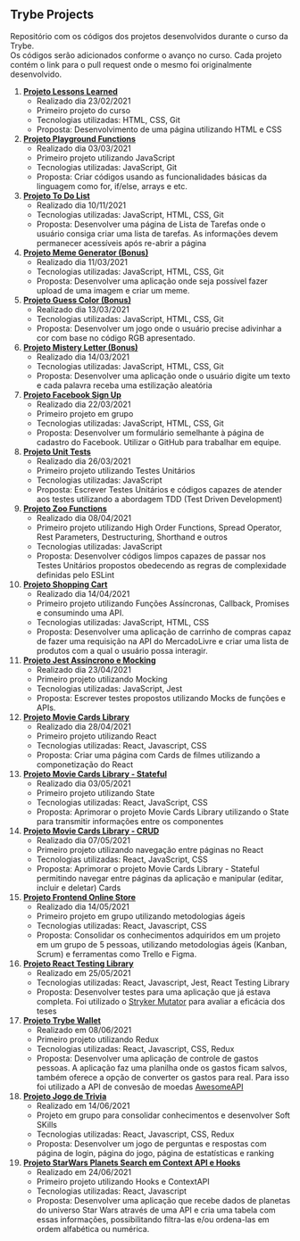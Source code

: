 ## Trybe Projects

Repositório com os códigos dos projetos desenvolvidos durante o curso da Trybe.  
Os códigos serão adicionados conforme o avanço no curso. Cada projeto contém o link para o pull request onde o mesmo foi originalmente desenvolvido.

1. [**Projeto Lessons Learned**](https://github.com/tryber/sd-010-a-project-lessons-learned/pull/4)  
   - Realizado dia 23/02/2021
   - Primeiro projeto do curso
   - Tecnologias utilizadas: HTML, CSS, Git
   - Proposta: Desenvolvimento de uma página utilizando HTML e CSS
0. [**Projeto Playground Functions**](https://github.com/tryber/sd-010-a-project-playground-functions/pull/94)  
   - Realizado dia 03/03/2021
   - Primeiro projeto utilizando JavaScript
   - Tecnologias utilizadas: JavaScript, Git
   - Proposta: Criar códigos usando as funcionalidades básicas da linguagem como for, if/else, arrays e etc.
0. [**Projeto To Do List**](https://github.com/tryber/sd-010-a-project-todo-list/pull/22)  
   - Realizado dia 10/11/2021
   - Tecnologias utilizadas: JavaScript, HTML, CSS, Git
   - Proposta: Desenvolver uma página de Lista de Tarefas onde o usuário consiga criar uma lista de tarefas. As informações devem permanecer acessíveis após re-abrir a página
0. [**Projeto Meme Generator (Bonus)**](https://github.com/tryber/sd-010-a-project-meme-generator/pull/5)  
   - Realizado dia 11/03/2021
   - Tecnologias utilizadas: JavaScript, HTML, CSS, Git
   - Proposta: Desenvolver uma aplicação onde seja possível fazer upload de uma imagem e criar um meme.
0. [**Projeto Guess Color (Bonus)**](https://github.com/tryber/sd-010-a-project-color-guess/pull/13)  
   - Realizado dia 13/03/2021
   - Tecnologias utilizadas: JavaScript, HTML, CSS, Git
   - Proposta: Desenvolver um jogo onde o usuário precise adivinhar a cor com base no código RGB apresentado.  
0. [**Projeto Mistery Letter (Bonus)**](https://github.com/tryber/sd-010-a-project-mistery-letter/pull/9)  
   - Realizado dia 14/03/2021
   - Tecnologias utilizadas: JavaScript, HTML, CSS, Git
   - Proposta: Desenvolver uma aplicação onde o usuário digite um texto e cada palavra receba uma estilização aleatória
0. [**Projeto Facebook Sign Up**](https://github.com/tryber/sd-010-a-project-facebook-signup/pull/25)  
   - Realizado dia 22/03/2021
   - Primeiro projeto em grupo
   - Tecnologias utilizadas: JavaScript, HTML, CSS, Git
   - Proposta: Desenvolver um formulário semelhante à página de cadastro do Facebook. Utilizar o GitHub para trabalhar em equipe.
0. [**Projeto Unit Tests**](https://github.com/tryber/sd-010-a-project-js-unit-tests/pull/32)  
   - Realizado dia 26/03/2021
   - Primeiro projeto utilizando Testes Unitários
   - Tecnologias utilizadas: JavaScript
   - Proposta: Escrever Testes Unitários e códigos capazes de atender aos testes utilizando a abordagem TDD (Test Driven Development)
0. [**Projeto Zoo Functions**](https://github.com/tryber/sd-010-a-project-zoo-functions/pull/17)  
   - Realizado dia 08/04/2021
   - Primeiro projeto utilizando High Order Functions, Spread Operator, Rest Parameters, Destructuring, Shorthand e outros
   - Tecnologias utilizadas: JavaScript
   - Proposta: Desenvolver códigos limpos capazes de passar nos Testes Unitários propostos obedecendo as regras de complexidade definidas pelo ESLint  
0. [**Projeto Shopping Cart**](https://github.com/tryber/sd-010-a-project-shopping-cart/pull/39)  
   - Realizado dia 14/04/2021
   - Primeiro projeto utilizando Funções Assíncronas, Callback, Promises e consumindo uma API.
   - Tecnologias utilizadas: JavaScript, HTML, CSS
   - Proposta: Desenvolver uma aplicação de carrinho de compras capaz de fazer uma requisição na API do MercadoLivre e criar uma lista de produtos com a qual o usuário possa interagir.
0. [**Projeto Jest Assíncrono e Mocking**](https://github.com/tryber/sd-010-a-project-jest/pull/53)  
   - Realizado dia 23/04/2021
   - Primeiro projeto utilizando Mocking
   - Tecnologias utilizadas: JavaScript, Jest
   - Proposta: Escrever testes propostos utilizando Mocks de funções e APIs.
0. [**Projeto Movie Cards Library**](https://github.com/tryber/sd-010-a-project-movie-cards-library/pull/58)  
   - Realizado dia 28/04/2021
   - Primeiro projeto utilizando React
   - Tecnologias utilizadas: React, Javascript, CSS
   - Proposta: Criar uma página com Cards de filmes utilizando a componetização do React
0. [**Projeto Movie Cards Library - Stateful**](https://github.com/tryber/sd-010-a-project-movie-cards-library-stateful/pull/47)  
   - Realizado dia 03/05/2021
   - Primeiro projeto utilizando State
   - Tecnologias utilizadas: React, JavaScript, CSS
   - Proposta: Aprimorar o projeto Movie Cards Library utilizando o State para transmitir informações entre os componentes
0. [**Projeto Movie Cards Library - CRUD**](https://github.com/tryber/sd-010-a-project-movie-card-library-crud/pull/36)
   - Realizado dia 07/05/2021
   - Primeiro projeto utilizando navegação entre páginas no React
   - Tecnologias utilizadas: React, JavaScript, CSS
   - Proposta: Aprimorar o projeto Movie Cards Library - Stateful permitindo navegar entre páginas da aplicação e manipular (editar, incluir e deletar) Cards
0. [**Projeto Frontend Online Store**](https://github.com/tryber/sd-010-a-project-frontend-online-store/pull/393)
   - Realizado dia 14/05/2021
   - Primeiro projeto em grupo utilizando metodologias ágeis
   - Tecnologias utilizadas: React, Javascript, CSS
   - Proposta: Consolidar os conhecimentos adquiridos em um projeto em um grupo de 5 pessoas, utilizando metodologias ágeis (Kanban, Scrum) e ferramentas como Trello e Figma.
0. [**Projeto React Testing Library**](https://github.com/tryber/sd-010-a-project-react-testing-library/pull/51)
   - Realizado em 25/05/2021
   - Tecnologias utilizadas: React, Javascript, Jest, React Testing Library
   - Proposta: Desenvolver testes para uma aplicação que já estava completa. Foi utilizado o [Stryker Mutator](https://stryker-mutator.io/) para avaliar a eficácia dos teses
0. [**Projeto Trybe Wallet**](https://github.com/tryber/sd-010-a-project-trybewallet/pull/24)
   - Realizado em 08/06/2021
   - Primeiro projeto utilizando Redux
   - Tecnologias utilizadas: React, Javascript, CSS, Redux
   - Proposta: Desenvolver uma aplicação de controle de gastos pessoas. A aplicação faz uma planilha onde os gastos ficam salvos, também oferece a opção de converter os gastos para real. Para isso foi utilizado a API de convesão de moedas [AwesomeAPI](https://docs.awesomeapi.com.br/api-de-moedas)
0. [**Projeto Jogo de Trivia**](https://github.com/tryber/sd-010-a-project-trivia-react-redux/pull/231)
   - Realizado em 14/06/2021
   - Projeto em grupo para consolidar conhecimentos e desenvolver Soft SKills
   - Tecnologias utilizadas: React, Javascript, CSS, Redux
   - Proposta: Desenvolver um jogo de perguntas e respostas com página de login, página do jogo, página de estatísticas e ranking
0. [**Projeto StarWars Planets Search em Context API e Hooks**](https://github.com/tryber/sd-010-a-project-starwars-planets-search/pull/7)
   - Realizado em 24/06/2021
   - Primeiro projeto utilizando Hooks e ContextAPI
   - Tecnologias utilizadas: React, Javascript
   - Proposta: Desenvolver uma aplicação que recebe dados de planetas do universo Star Wars através de uma API e cria uma tabela com essas informações, possibilitando filtra-las e/ou ordena-las em ordem alfabética ou numérica.
